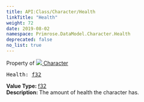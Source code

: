 ```yaml
---
title: API:Class/Character/Health
linkTitle: "Health"
weight: 72
date: 2019-08-02
namespace: Primrose.DataModel.Character.Health
deprecated: false
no_list: true
---
```

Property of <a href="/docs/api-reference/Class/Character"><img src="/icons/silk/humanoid.png"/>&nbsp;Character</a>
<pre class="method-declaration">
Health: <a class="type" href="/docs/api-reference/System/Primitives#single">f32</a></pre>
<b>Value Type: </b>
<a class="type" href="/docs/api-reference/System/Primitives#single">f32</a>
<br/>
<b>Description: </b>
The amount of health the character has.

